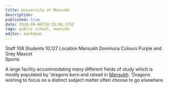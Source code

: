 ```yaml
---
title: University of Mansukh
description: 
published: true
date: 2020-09-06T19:10:08.375Z
tags: public school, mansukh
editor: markdown
---
```


Staff 	108
Students 	10,127
Location 	Mansukh Dominura
Colours 	Purple and Grey
Mascot 	
Sports 

A large facility accommodating many different fields of study which is mostly populated by 'dragons born and raised in [Mansukh](/Mansukh "wikilink"). 'Dragons wishing to focus on a distinct subject matter often choose to go elsewhere.